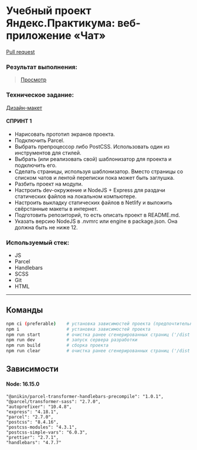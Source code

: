 # Учебный проект Яндекс.Практикума: веб-приложение «Чат»

[Pull request](https://github.com/Skro11-ru/middle.messenger.praktikum.yandex/pull/1)

### Результат выполнения:

> [Просмотр](https://messenger-yandex.netlify.app/)

### Техническое задание:

[Дизайн-макет](<https://www.figma.com/file/51NeaiEV2zI7j3bUt5no6h/Chat_external_link-(Copy)?node-id=1%3A515>)

#### СПРИНТ 1

- Нарисовать прототип экранов проекта.
- Подключить Parcel.
- Выбрать препроцессор либо PostCSS. Использовать один из инструментов для стилей.
- Выбрать (или реализовать свой) шаблонизатор для проекта и подключить его.
- Сделать страницы, используя шаблонизатор. Вместо страницы со списком чатов и лентой переписки пока может быть заглушка.
- Разбить проект на модули.
- Настроить dev-окружение и NodeJS + Express для раздачи статических файлов на локальном компьютере.
- Настроить выкладку статических файлов в Netlify и выложить свёрстанные макеты в интернет.
- Подготовить репозиторий, то есть описать проект в README.md.
- Указать версию NodeJS в .nvmrc или engine в package.json. Она должна быть не ниже 12.

### Используемый стек:

- JS
- Parcel
- Handlebars
- SCSS
- Git
- HTML

---

## Команды

```bash
npm ci (preferable)    # установка зависимостей проекта (предпочтительный способ)
npm i                  # установка зависимостей проекта
npm run start          # очистка ранее сгенерированных страниц ('/dist'), сборка проекта, запуск веб-сервера (Express)
npm run dev            # запуск сервера разработки
npm run build          # сборка проекта
npm run clear          # очистка ранее сгенерированных страниц ('/dist')
```

## Зависимости

#### Node: 16.15.0

    "@anikin/parcel-transformer-handlebars-precompile": "1.0.1",
    "@parcel/transformer-sass": "2.7.0",
    "autoprefixer": "10.4.8",
    "express": "4.18.1",
    "parcel": "2.7.0",
    "postcss": "8.4.16",
    "postcss-modules": "4.3.1",
    "postcss-simple-vars": "6.0.3",
    "prettier": "2.7.1",
    "handlebars": "4.7.7"
